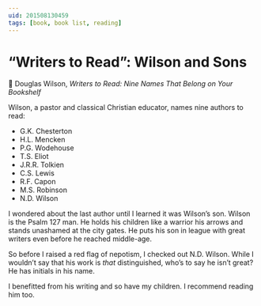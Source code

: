 ```yaml
---
uid: 201508130459
tags: [book, book list, reading]
---
```


# “Writers to Read”: Wilson and Sons

🔖 Douglas Wilson, *Writers to Read: Nine Names That Belong on Your Bookshelf*

Wilson, a pastor and classical Christian educator, names nine authors to read:

- G.K. Chesterton
- H.L. Mencken
- P.G. Wodehouse
- T.S. Eliot
- J.R.R. Tolkien
- C.S. Lewis
- R.F. Capon
- M.S. Robinson
- N.D. Wilson

I wondered about the last author until I learned it was Wilson’s son. Wilson is the Psalm 127 man. He holds his children like a warrior his arrows and stands unashamed at the city gates. He puts his son in league with great writers even before he reached middle-age.

So before I raised a red flag of nepotism, I checked out N.D. Wilson. While I wouldn’t say that his work is *that* distinguished, who’s to say he isn’t great? He has initials in his name.

I benefitted from his writing and so have my children. I recommend reading him too.
